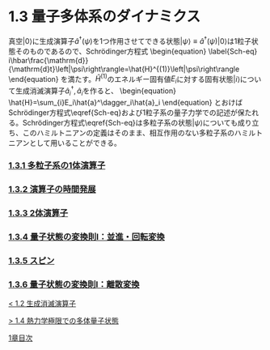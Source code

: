 # 1.3 量子多体系のダイナミクス
真空$\left\lvert 0\right\rangle$に生成演算子$\hat{a}^\dagger(\psi)$を1つ作用させてできる状態$\left\lvert\psi\right\rangle\equiv\hat{a}^\dagger(\psi)\left\lvert 0\right\rangle$は1粒子状態そのものであるので、Schrödinger方程式
	\begin{equation}	\label{Sch-eq}
		i\hbar\frac{\mathrm{d}}{\mathrm{d}t}\left|\psi\right\rangle=\hat{H}^{(1)}\left|\psi\right\rangle
	\end{equation}
を満たす。$\hat{H}^{(1)}$のエネルギー固有値$E_i$に対する固有状態$\left\lvert i\right\rangle$について生成消滅演算子$\hat{a}^\dagger_i,\hat{a}_ i$を作ると、
	\begin{equation}
		\hat{H}=\sum_{i}E_i\hat{a}^\dagger_i\hat{a}_i
	\end{equation}
とおけばSchrödinger方程式\eqref{Sch-eq}および1粒子系の量子力学での記述が保たれる。Schrödinger方程式\eqref{Sch-eq}は多粒子系の状態$\left\lvert\psi\right\rangle$についても成り立ち、このハミルトニアンの定義はそのまま、相互作用のない多粒子系のハミルトニアンとして用いることができる。

### [1.3.1 多粒子系の1体演算子](https://pr440.github.io/manybody-qm/Sec1-3-1)

### [1.3.2 演算子の時間発展](https://pr440.github.io/manybody-qm/Sec1-3-2)

### [1.3.3 2体演算子](https://pr440.github.io/manybody-qm/Sec1-3-3)

### [1.3.4 量子状態の変換則Ⅰ：並進・回転変換](https://pr440.github.io/manybody-qm/Sec1-3-4)

### [1.3.5 スピン](https://pr440.github.io/manybody-qm/Sec1-3-5)

### [1.3.6 量子状態の変換則Ⅰ：離散変換](https://pr440.github.io/manybody-qm/Sec1-3-6)

[\< 1.2 生成消滅演算子](https://pr440.github.io/manybody-qm/Sec1-2)

[\> 1.4 熱力学極限での多体量子状態](https://pr440.github.io/manybody-qm/Sec1-4)

[1章目次](https://pr440.github.io/manybody-qm/Chap1)

